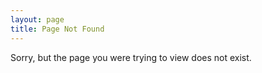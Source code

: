 ```yaml
---
layout: page
title: Page Not Found
---
```


Sorry, but the page you were trying to view does not exist.